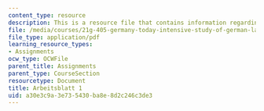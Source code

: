 ```yaml
---
content_type: resource
description: This is a resource file that contains information regarding arbeitsblatt1.
file: /media/courses/21g-405-germany-today-intensive-study-of-german-language-and-culture-january-iap-2011/a30e3c9a3e735430ba8e8d2c246c3de3_MIT21G_405IAP11_arbeit01.pdf
file_type: application/pdf
learning_resource_types:
- Assignments
ocw_type: OCWFile
parent_title: Assignments
parent_type: CourseSection
resourcetype: Document
title: Arbeitsblatt 1
uid: a30e3c9a-3e73-5430-ba8e-8d2c246c3de3
---
```

